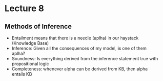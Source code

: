 # Lecture 8

## Methods of Inference

* Entailment means that there is a needle (aplha) in our haystack (Knowledge Base)
* Inference: Given all the consequences of my model, is one of them aplha?
* Soundness: Is everything derived from the inference statement true with propositional logic
* Completeness: whenever alpha can be derived from KB, then alpha entails KB
